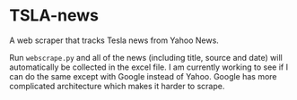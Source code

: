 # TSLA-news
A web scraper that tracks Tesla news from Yahoo News. 

Run `webscrape.py` and all of the news (including title, source and date) will automatically be collected in the excel file. I am currently working to see if I can do the same except with Google instead of Yahoo. Google has more complicated architecture which makes it harder to scrape.  
